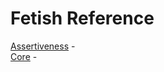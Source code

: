 # Fetish Reference
[Assertiveness](reference/assertiveness.md) - <description>  
[Core](reference/core.md) - <description>  
